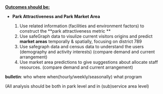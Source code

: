 **<u>Outcomes should be:</u>**

- **Park Attractiveness and Park Market Area**

  1. Use related information (facilities and environment factors) to construct the **park attractiveness metric
**
  2. Use safeGraph data to visulize current visitors origins and predict **market areas** temporally & spatially, focusing on district 789
  3. Use safegraph data and census data to understand the users (demography and activity interests) (compare demand and current arrangement)
  4. Use market area predictions to give suggestions about allocate staff resources. (compare demand and current arrangement)

**bulletin**: who where when(hourly/weekly/seasonally) what program
     
(All analysis should be both in park level and in (sub)service area level)
